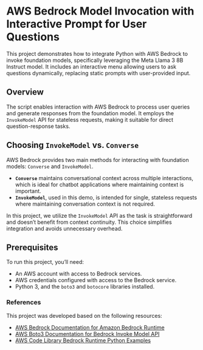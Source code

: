 # AWS Bedrock Model Invocation with Interactive Prompt for User Questions

This project demonstrates how to integrate Python with AWS Bedrock to invoke foundation models, specifically leveraging the Meta Llama 3 8B Instruct model. It includes an interactive menu allowing users to ask questions dynamically, replacing static prompts with user-provided input.

## Overview

The script enables interaction with AWS Bedrock to process user queries and generate responses from the foundation model. It employs the `InvokeModel` API for stateless requests, making it suitable for direct question-response tasks.

## Choosing `InvokeModel` vs. `Converse`

AWS Bedrock provides two main methods for interacting with foundation models: `Converse` and `InvokeModel`.

- **`Converse`** maintains conversational context across multiple interactions, which is ideal for chatbot applications where maintaining context is important.
- **`InvokeModel`**, used in this demo, is intended for single, stateless requests where maintaining conversation context is not required.

In this project, we utilize the `InvokeModel` API as the task is straightforward and doesn’t benefit from context continuity. This choice simplifies integration and avoids unnecessary overhead.

## Prerequisites

To run this project, you’ll need:
- An AWS account with access to Bedrock services.
- AWS credentials configured with access to the Bedrock service.
- Python 3, and the `boto3` and `botocore` libraries installed.

### References

This project was developed based on the following resources:
- [AWS Bedrock Documentation for Amazon Bedrock Runtime](https://docs.aws.amazon.com/bedrock/latest/APIReference/API_Operations_Amazon_Bedrock_Runtime.html)
- [AWS Boto3 Documentation for Bedrock Invoke Model API](https://boto3.amazonaws.com/v1/documentation/api/latest/reference/services/bedrock-runtime/client/invoke_model.html)
- [AWS Code Library Bedrock Runtime Python Examples](https://docs.aws.amazon.com/code-library/latest/ug/python_3_bedrock-runtime_code_examples.html)
